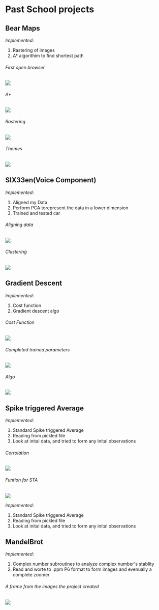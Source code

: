 # Past School projects
## Bear Maps
*Implemented*:
1) Rastering of images
2) A* algorithim to find shortest path
###### First open browser
![](im/Inital.png)
###### A*
![](im/Astar.png)
###### Rastering
![](im/Raster.png)
###### Themes
![](im/theme.png)

## SIX33en(Voice Component)
*Implemented*:
1) Aligned my Data
2) Perform PCA torepresent the data in a lower dimension
3) Trained and tested car

###### Aligning data
![](im/Aligned.png)

###### Clustering
![](im/CLustering.png)


## Gradient Descent

*Implemented*:
1) Cost function
2) Gradient descent algo

###### Cost Function
![](im/Cost.png)
###### Completed trained parameters
![](im/FOUNDLOCALMIn.png)
###### Algo
![](im/Performdf.png)

## Spike triggered Average
*Implemented*:
1) Standard Spike triggered Average
2) Reading from pickled file
3) Look at inital data, and tried to form any inital observations

###### Corrolation
![](im/COR.png)

###### Funtion for STA
![](im/COmputSTA.png)

*Implemented*:
1) Standard Spike triggered Average
2) Reading from pickled file
3) Look at inital data, and tried to form any inital observations

## MandelBrot
*Implemented*:
1) Complex number subroutines to analyze complex number's stablity
2) Read and worte to .ppm P6 format to form images and evenually a complete zoomer 
###### A frame from the images the project created
![](im/Fractal.png)

